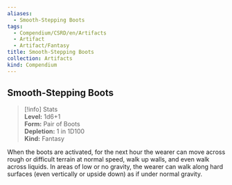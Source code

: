```yaml
---
aliases:
  - Smooth-Stepping Boots
tags:
  - Compendium/CSRD/en/Artifacts
  - Artifact
  - Artifact/Fantasy
title: Smooth-Stepping Boots
collection: Artifacts
kind: Compendium
---
```

## Smooth-Stepping Boots  
>[!info] Stats  
> **Level:** 1d6+1  
> **Form:** Pair of Boots  
> **Depletion:** 1 in 1D100  
> **Kind:** Fantasy
  
When the boots are activated, for the next hour the wearer can move across rough or difficult terrain at normal speed, walk up walls, and even walk across liquids. In areas of low or no gravity, the wearer can walk along hard surfaces (even vertically or upside down) as if under normal gravity.